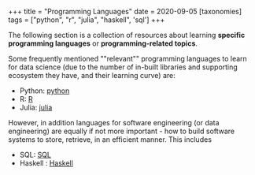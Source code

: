 +++
title = "Programming Languages"
date = 2020-09-05
[taxonomies]
tags = ["python", "r", "julia", "haskell", 'sql']
+++


The following section is a collection of resources about learning **specific programming languages** or **programming-related topics**.

Some frequently mentioned ""relevant"" programming languages to learn for data science (due to the number of in-built libraries and supporting ecosystem they have, and their learning curve) are: 

+ Python: [python](/resources/python)
+ R: [R](/resources/r)
+ Julia: [julia](/resources/julia)


However, in addition languages for software engineering (or data engineering) are equally if not more important - how to build software systems to store, retrieve, in an efficient manner. This includes

+ SQL: [SQL](/resources/sql)
+ Haskell : [Haskell](/resources/haskell)
